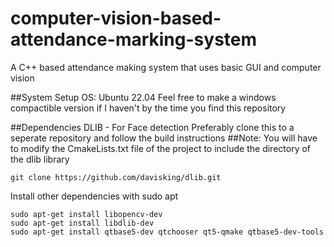 # computer-vision-based-attendance-marking-system
A C++ based attendance making system that uses basic GUI and computer vision

##System Setup
OS: Ubuntu 22.04
Feel free to make a windows compactible version if I haven't by the time you find this repository

##Dependencies
DLIB - For Face detection
Preferably clone this to a seperate repository and follow the build instructions
##Note:
You will have to modify the CmakeLists.txt file of the project to include the directory of the dlib library
```
git clone https://github.com/davisking/dlib.git
```
Install other dependencies with sudo apt
```
sudo apt-get install libopencv-dev
sudo apt-get install libdlib-dev
sudo apt-get install qtbase5-dev qtchooser qt5-qmake qtbase5-dev-tools
```

